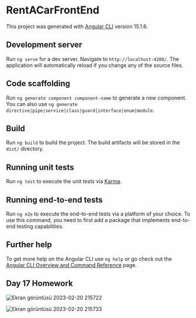 # RentACarFrontEnd

This project was generated with [Angular CLI](https://github.com/angular/angular-cli) version 15.1.6.

## Development server

Run `ng serve` for a dev server. Navigate to `http://localhost:4200/`. The application will automatically reload if you change any of the source files.

## Code scaffolding

Run `ng generate component component-name` to generate a new component. You can also use `ng generate directive|pipe|service|class|guard|interface|enum|module`.

## Build

Run `ng build` to build the project. The build artifacts will be stored in the `dist/` directory.

## Running unit tests

Run `ng test` to execute the unit tests via [Karma](https://karma-runner.github.io).

## Running end-to-end tests

Run `ng e2e` to execute the end-to-end tests via a platform of your choice. To use this command, you need to first add a package that implements end-to-end testing capabilities.

## Further help

To get more help on the Angular CLI use `ng help` or go check out the [Angular CLI Overview and Command Reference](https://angular.io/cli) page.

## Day 17 Homework

![Ekran görüntüsü 2023-02-20 215722](https://user-images.githubusercontent.com/94163712/220181865-ebb8daca-234a-43b8-9249-3167259bd413.png)

![Ekran görüntüsü 2023-02-20 215733](https://user-images.githubusercontent.com/94163712/220181879-6c3a4fb6-2e89-49d2-8e32-f516f5e52d7e.png)
